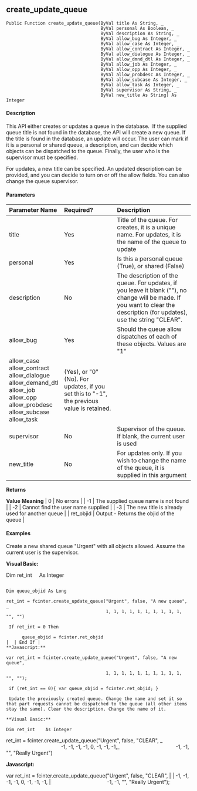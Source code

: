 create_update_queue
---------------------

```
Public Function create_update_queue(ByVal title As String, _
                                    ByVal personal As Boolean, _
                                    ByVal description As String, _
                                    ByVal allow_bug As Integer, _
                                    ByVal allow_case As Integer, _
                                    ByVal allow_contract As Integer, _
                                    ByVal allow_dialogue As Integer, _
                                    ByVal allow_dmnd_dtl As Integer, _
                                    ByVal allow_job As Integer, _
                                    ByVal allow_opp As Integer, _
                                    ByVal allow_probdesc As Integer, _
                                    ByVal allow_subcase As Integer, _
                                    ByVal allow_task As Integer, _
                                    ByVal supervisor As String, _
                                    ByVal new_title As String) As Integer
```

#### Description

This API either creates or updates a queue in the database.  If the supplied queue title is not found in the database, the API will create a new queue. If the title is found in the database, an update will occur. The user can mark if it is a personal or shared queue, a description, and can decide which objects can be dispatched to the queue. Finally, the user who is the supervisor must be specified.

For updates, a new title can be specified. An updated description can be provided, and you can decide to turn on or off the allow fields. You can also change the queue supervisor.

#### Parameters

| Parameter Name | Required? | Description |
|:--- |:--- |:--- |
| title | Yes | Title of the queue. For creates, it is a unique name. For updates, it is the name of the queue to update |
| personal | Yes | Is this a personal queue (True), or shared (False) |
| description | No | The description of the queue. For updates, if you leave it blank (""), no change will be made. If you want to clear the description (for updates), use the string "CLEAR". |
| allow_bug | Yes | Should the queue allow dispatches of each of these objects. Values are "1" |
| allow_case<br>allow_contract<br>allow_dialogue<br>allow_demand_dtl<br>allow_job<br>allow_opp<br>allow_probdesc<br>allow_subcase<br>allow_task | (Yes), or "0" (No). For updates, if you set this to "-1", the previous value is retained. |
| supervisor | No | Supervisor of the queue. If blank, the current user is used |
| new_title | No | For updates only. If you wish to change the name of the queue, it is supplied in this argument |

**Returns**

**Value**                          **Meaning**
| 0 | No errors |
| -1 | The supplied queue name is not found |
| -2 | Cannot find the user name supplied |
| -3 | The new title is already used for another queue |
| ret_objid | Output - Returns the objid of the queue |

#### Examples

Create a new shared queue "Urgent" with all objects allowed. Assume the current user is the supervisor.

**Visual Basic:**

Dim ret_int     As Integer
```

Dim queue_objid As Long

ret_int = fcinter.create_update_queue("Urgent", false, "A new queue", _
                                      1, 1, 1, 1, 1, 1, 1, 1, 1, 1, "", "")

 If ret_int = 0 Then

      queue_objid = fcinter.ret_objid
|  | End If |
**Javascript:**

var ret_int = fcinter.create_update_queue("Urgent", false, "A new queue",

                                      1, 1, 1, 1, 1, 1, 1, 1, 1, 1, "", "");

 if (ret_int == 0){ var queue_objid = fcinter.ret_objid; }

 Update the previously created queue. Change the name and set it so that part requests cannot be dispatched to the queue (all other items stay the same). Clear the description. Change the name of it.

**Visual Basic:**

Dim ret_int    As Integer
```

ret_int = fcinter.create_update_queue("Urgent", false, "CLEAR", _
                                      -1, -1, -1, -1, 0, -1, -1, -1,_
                                      -1, -1, "", "Really Urgent")

**Javascript:**

var ret_int = fcinter.create_update_queue("Urgent", false, "CLEAR",
| 
 | -1, -1, -1, -1, 0, -1, -1, -1,
 |
                                      -1, -1, "", "Really Urgent");